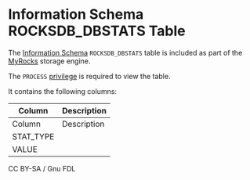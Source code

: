 # Information Schema ROCKSDB\_DBSTATS Table

The [Information Schema](../../) `ROCKSDB_DBSTATS` table is included as part of the [MyRocks](../../../../../../storage-engines/myrocks/) storage engine.

The `PROCESS` [privilege](../../../../../account-management-sql-statements/grant.md) is required to view the table.

It contains the following columns:

| Column     | Description |
| ---------- | ----------- |
| Column     | Description |
| STAT\_TYPE |             |
| VALUE      |             |

CC BY-SA / Gnu FDL
